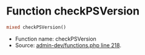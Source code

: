 Function checkPSVersion
===========================





```php
mixed checkPSVersion()
```

* Function name: checkPSVersion
* Source: [admin-dev/functions.php line 218](https://github.com/PrestaShop/PrestaShop/blob/1.5.0.9/admin-dev/functions.php#L218).

